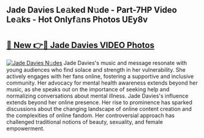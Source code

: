 ## Jade Davies Le𝚊ked N𝚞de - Part-7HP Video Le𝚊ks - Hot Onlyf𝚊ns Photos UEy8v

# <h2><a href="http://ac2082.deff.icu/?id=Jade+Davies">🔗 New 👉🔴 Jade Davies VIDEO Photos</a></h2>

[![Jade Davies N𝚞des](https://i.imgur.com/rIISA9y.gif)](http://ac2082.deff.icu/?id=Jade+Davies)
Jade Davies's music and message resonate with young audiences who find solace and strength in her vulnerability. She actively engages with her fans online, fostering a supportive and inclusive community. Her advocacy for mental health awareness extends beyond her music, as she speaks out on the importance of seeking help and normalizing conversations about mental illness. Jade Davies's influence extends beyond her online presence. Her rise to prominence has sparked discussions about the changing landscape of online content creation and the complexities of online fandom. Her controversial approach has challenged traditional notions of beauty, sexuality, and female empowerment.
